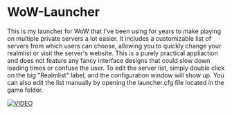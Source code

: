 # WoW-Launcher
This is my launcher for WoW that I've been using for years to make playing on multiple private servers a lot easier. It includes a customizable list of servers from which users can choose, allowing you to quickly change your realmlist or visit the server's website. This is a purely practical appliaction and does not feature any fancy interface designs that could slow down loading times or confuse the user. To edit the server list, simply double click on the big "Realmlist" label, and the configuration window will show up. You can also edit the list manually by opening the launcher.cfg file located in the game folder.

[![VIDEO](http://i.imgur.com/gs8A3v1.png)](https://www.youtube.com/watch?v=wHgK1Y0Z12I)
